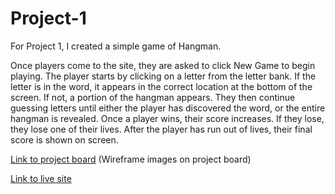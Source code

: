 # Project-1

For Project 1, I created a simple game of Hangman.

Once players come to the site, they are asked to click New Game to begin playing. The player starts by clicking on a letter from the letter bank. If the letter is in the word, it appears in the correct location at the bottom of the screen. If not, a portion of the hangman appears. They then continue guessing letters until either the player has discovered the word, or the entire hangman is revealed. Once a player wins, their score increases. If they lose, they lose one of their lives. After the player has run out of lives, their final score is shown on screen. 

[Link to project board](https://trello.com/b/EEvT9wXs/ga-project-1-hangman-game)
(Wireframe images on project board)

[Link to live site](http://brandt-campbell-hangman.netlify.com)